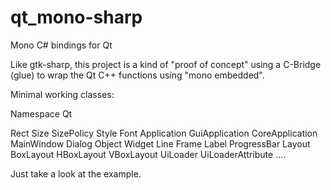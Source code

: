 # qt_mono-sharp
Mono C# bindings for Qt

Like gtk-sharp, this project is a kind of "proof of concept"
using a C-Bridge (glue) to wrap the Qt C++ functions using "mono embedded".

Minimal working classes:

Namespace Qt

  Rect
  Size
  SizePolicy
  Style
  Font
  Application
  GuiApplication
  CoreApplication
  MainWindow
  Dialog
  Object
  Widget
  Line
  Frame
  Label
  ProgressBar
  Layout
  BoxLayout
  HBoxLayout
  VBoxLayout
  UiLoader
  UiLoaderAttribute
  ....
  
  Just take a look at the example.
